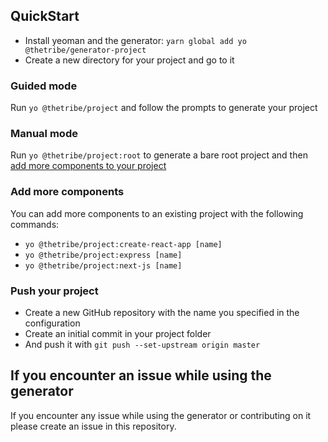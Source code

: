 ## QuickStart

- Install yeoman and the generator: `yarn global add yo @thetribe/generator-project`
- Create a new directory for your project and go to it

### Guided mode

Run `yo @thetribe/project` and follow the prompts to generate your project

### Manual mode

Run `yo @thetribe/project:root` to generate a bare root project and then
[add more components to your project](#add-more-components)

### Add more components

You can add more components to an existing project with the following commands:
- `yo @thetribe/project:create-react-app [name]`
- `yo @thetribe/project:express [name]`
- `yo @thetribe/project:next-js [name]`

### Push your project

- Create a new GitHub repository with the name you specified in the configuration
- Create an initial commit in your project folder
- And push it with `git push --set-upstream origin master`

## If you encounter an issue while using the generator

If you encounter any issue while using the generator or contributing on it please create an issue in this repository.

